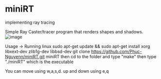 # miniRT
implementing ray tracing

Simple Ray Caster/tracer program that renders shapes and shadows.
![image](https://github.com/Phuc-Nguyenn/miniRT/assets/109639512/9d25685d-2c37-4222-bd6d-21216ba3628c)


Usage -> Running linux
sudo apt-get update && sudo apt-get install xorg libxext-dev zlib1g-dev libbsd-dev
git clone https://github.com/Phuc-Nguyenn/miniRT.git miniRT
then cd to the folder and type "make"
then type "./miniRT" which is the executable

You can move using w,a,s,d.  up and down using e,q
